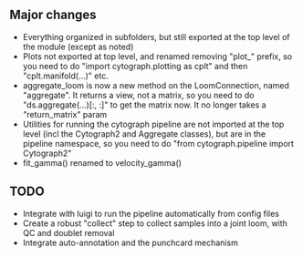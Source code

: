 ## Major changes

* Everything organized in subfolders, but still exported at the top level of the module (except as noted)
* Plots not exported at top level, and renamed removing "plot_" prefix, so you need to do "import cytograph.plotting as cplt" and then "cplt.manifold(...)" etc.
* aggregate_loom is now a new method on the LoomConnection, named "aggregate". It returns a view, not a matrix, so you need to do "ds.aggregate(...)[:, :]" to get the matrix now. It no longer takes a "return_matrix" param
* Utilities for running the cytograph pipeline are not imported at the top level (incl the Cytograph2 and Aggregate classes), but are in the pipeline namespace, so you need to do "from cytograph.pipeline import Cytograph2"
* fit_gamma() renamed to velocity_gamma()


## TODO

* Integrate with luigi to run the pipeline automatically from config files
* Create a robust "collect" step to collect samples into a joint loom, with QC and doublet removal
* Integrate auto-annotation and the punchcard mechanism
